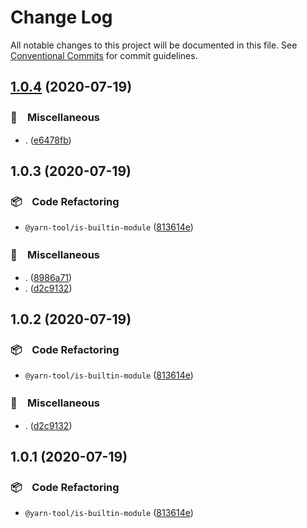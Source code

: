# Change Log

All notable changes to this project will be documented in this file.
See [Conventional Commits](https://conventionalcommits.org) for commit guidelines.

## [1.0.4](https://github.com/bluelovers/ws-yarn-workspaces/compare/@yarn-tool/is-builtin-module@1.0.3...@yarn-tool/is-builtin-module@1.0.4) (2020-07-19)


### 🔖　Miscellaneous

* . ([e6478fb](https://github.com/bluelovers/ws-yarn-workspaces/commit/e6478fb9e579ca2eb0315141a5aa05b0b86a1b07))





## 1.0.3 (2020-07-19)


### 📦　Code Refactoring

* `@yarn-tool/is-builtin-module` ([813614e](https://github.com/bluelovers/ws-yarn-workspaces/commit/813614e2d60d4d05558368af2b03f074580c3c72))


### 🔖　Miscellaneous

* . ([8986a71](https://github.com/bluelovers/ws-yarn-workspaces/commit/8986a714a1902681563c7ee6a8591019043b38ef))
* . ([d2c9132](https://github.com/bluelovers/ws-yarn-workspaces/commit/d2c9132a20002352b271d6dc7acaf21983586fcb))





## 1.0.2 (2020-07-19)


### 📦　Code Refactoring

* `@yarn-tool/is-builtin-module` ([813614e](https://github.com/bluelovers/ws-yarn-workspaces/commit/813614e2d60d4d05558368af2b03f074580c3c72))


### 🔖　Miscellaneous

* . ([d2c9132](https://github.com/bluelovers/ws-yarn-workspaces/commit/d2c9132a20002352b271d6dc7acaf21983586fcb))





## 1.0.1 (2020-07-19)


### 📦　Code Refactoring

* `@yarn-tool/is-builtin-module` ([813614e](https://github.com/bluelovers/ws-yarn-workspaces/commit/813614e2d60d4d05558368af2b03f074580c3c72))
